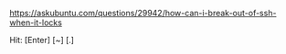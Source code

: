 https://askubuntu.com/questions/29942/how-can-i-break-out-of-ssh-when-it-locks

Hit:
[Enter] [~] [.]
